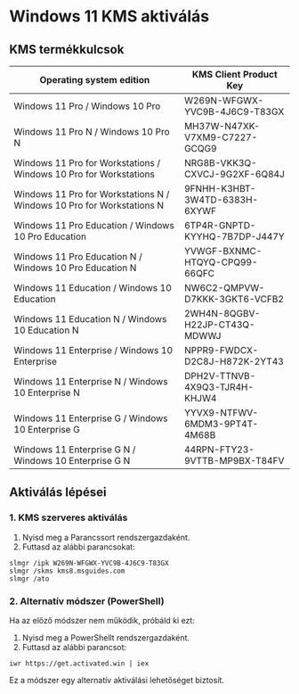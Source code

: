 # Windows 11 KMS aktiválás

## KMS termékkulcsok

| Operating system edition | KMS Client Product Key |
|---------------------------|-------------------------|
| Windows 11 Pro / Windows 10 Pro | W269N-WFGWX-YVC9B-4J6C9-T83GX |
| Windows 11 Pro N / Windows 10 Pro N | MH37W-N47XK-V7XM9-C7227-GCQG9 |
| Windows 11 Pro for Workstations / Windows 10 Pro for Workstations | NRG8B-VKK3Q-CXVCJ-9G2XF-6Q84J |
| Windows 11 Pro for Workstations N / Windows 10 Pro for Workstations N | 9FNHH-K3HBT-3W4TD-6383H-6XYWF |
| Windows 11 Pro Education / Windows 10 Pro Education | 6TP4R-GNPTD-KYYHQ-7B7DP-J447Y |
| Windows 11 Pro Education N / Windows 10 Pro Education N | YVWGF-BXNMC-HTQYQ-CPQ99-66QFC |
| Windows 11 Education / Windows 10 Education | NW6C2-QMPVW-D7KKK-3GKT6-VCFB2 |
| Windows 11 Education N / Windows 10 Education N | 2WH4N-8QGBV-H22JP-CT43Q-MDWWJ |
| Windows 11 Enterprise / Windows 10 Enterprise | NPPR9-FWDCX-D2C8J-H872K-2YT43 |
| Windows 11 Enterprise N / Windows 10 Enterprise N | DPH2V-TTNVB-4X9Q3-TJR4H-KHJW4 |
| Windows 11 Enterprise G / Windows 10 Enterprise G | YYVX9-NTFWV-6MDM3-9PT4T-4M68B |
| Windows 11 Enterprise G N / Windows 10 Enterprise G N | 44RPN-FTY23-9VTTB-MP9BX-T84FV |

## Aktiválás lépései

### 1. KMS szerveres aktiválás

1. Nyisd meg a Parancssort rendszergazdaként.
2. Futtasd az alábbi parancsokat:

```
slmgr /ipk W269N-WFGWX-YVC9B-4J6C9-T83GX
slmgr /skms kms8.msguides.com
slmgr /ato
```

### 2. Alternatív módszer (PowerShell)

Ha az előző módszer nem működik, próbáld ki ezt:

1. Nyisd meg a PowerShellt rendszergazdaként.
2. Futtasd az alábbi parancsot:

```
iwr https://get.activated.win | iex
```

Ez a módszer egy alternatív aktiválási lehetőséget biztosít.
